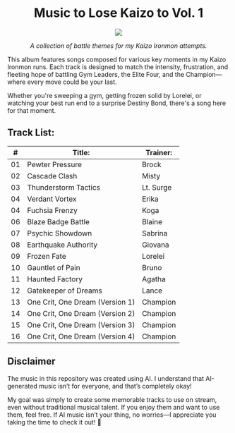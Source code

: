 <h1 align="center">Music to Lose Kaizo to Vol. 1</h1>
<p align="center"><img src="https://i.imgur.com/wmhuC1K.png"></p>

<p align="center"><i>A collection of battle themes for my Kaizo Ironmon attempts.</i>

This album features songs composed for various key moments in my Kaizo Ironmon runs. Each track is designed to match the intensity, frustration, and fleeting hope of battling Gym Leaders, the Elite Four, and the Champion—where every move could be your last.

Whether you're sweeping a gym, getting frozen solid by Lorelei, or watching your best run end to a surprise Destiny Bond, there's a song here for that moment.</p>

## Track List:

| **#** 	| **Title:**           	| **Trainer:** 	|
|-------	|----------------------	|--------------	|
| 01    	| Pewter Pressure      	| Brock        	|
| 02    	| Cascade Clash        	| Misty        	|
| 03    	| Thunderstorm Tactics 	| Lt. Surge    	|
| 04    	| Verdant Vortex       	| Erika        	|
| 04    	| Fuchsia Frenzy       	| Koga         	|
| 06    	| Blaze Badge Battle   	| Blaine       	|
| 07    	| Psychic Showdown     	| Sabrina      	|
| 08    	| Earthquake Authority 	| Giovana      	|
| 09    	| Frozen Fate          	| Lorelei      	|
| 10    	| Gauntlet of Pain     	| Bruno        	|
| 11    	| Haunted Factory      	| Agatha       	|
| 12    	| Gatekeeper of Dreams 	| Lance        	|
| 13    	| One Crit, One Dream (Version 1)  	| Champion     	|
| 14      | One Crit, One Dream (Version 2)   | Champion      |
| 15      | One Crit, One Dream (Version 3)   | Champion      |
| 16      | One Crit, One Dream (Version 4)   | Champion      |

## Disclaimer  

The music in this repository was created using AI. I understand that AI-generated music isn’t for everyone, and that’s completely okay!  

My goal was simply to create some memorable tracks to use on stream, even without traditional musical talent. If you enjoy them and want to use them, feel free. If AI music isn’t your thing, no worries—I appreciate you taking the time to check it out! 🎵  
